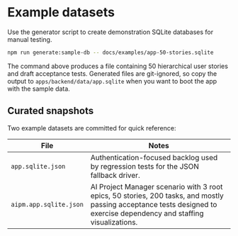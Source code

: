 # Example datasets

Use the generator script to create demonstration SQLite databases for manual testing.

```bash
npm run generate:sample-db -- docs/examples/app-50-stories.sqlite
```

The command above produces a file containing 50 hierarchical user stories and draft acceptance tests. Generated files are git-ignored, so copy the output to `apps/backend/data/app.sqlite` when you want to boot the app with the sample data.

## Curated snapshots

Two example datasets are committed for quick reference:

| File | Notes |
| ---- | ----- |
| `app.sqlite.json` | Authentication-focused backlog used by regression tests for the JSON fallback driver. |
| `aipm.app.sqlite.json` | AI Project Manager scenario with 3 root epics, 50 stories, 200 tasks, and mostly passing acceptance tests designed to exercise dependency and staffing visualizations. |
